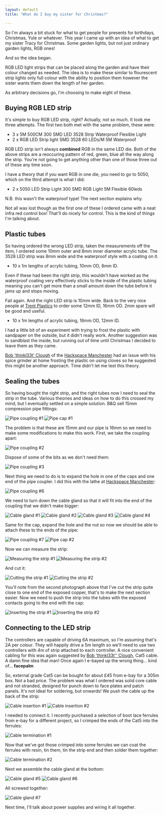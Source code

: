 ```yaml
---
layout: default
title: "What do I buy my sister for Christmas?"

---
```

So I'm always a bit stuck for what to get people for presents for birthdays, Christmas, Yule or whatever.  This year I came up with an idea of what to get my sister Tracy for Christmas.  Some garden lights, but not just ordinary garden lights, RGB ones!

And so the idea began.

RGB LED light strips that can be placed along the garden and have their colour changed as needed.  The idea is to make these similar to flourescent strip lights only full colour with the ability to position them however the sister wants them down the length of her garden.

As arbitrary decisions go, I'm choosing to make eight of these.

## Buying RGB LED strip

It's simple to buy RGB LED strip, right?  Actually, not so much.  It took me three attempts.  The first two both met with the same problem, these were:

* 3 x 5M 500CM 300 SMD LED 3528 Strip Waterproof Flexible Light
* 2 x RGB LED Strip light SMD 3528 60 LEDs/M 5M Waterproof

RGB LED strip isn't always **combined** RGB in the same LED die.  Both of the above strips are a reoccuring pattern of red, green, blue all the way along the strip.  You're not going to get anything other than one of those three out of these any time soon.

I have a theory that if you want RGB in one die, you need to go to 5050, which on the third attempt is what I did:

* 2 x 5050 LED Strip Light 300 SMD RGB Light 5M Flexible 60leds

N.B. this wasn't the waterproof type!  The next section explains why.

Not all was lost though as the first one of these I ordered came with a neat infra red control box!  That'll do nicely for control.  This is the kind of things I'm talking about.

## Plastic tubes

So having ordered the wrong LED strip, taken the measurements off the item, I ordered some 10mm outer and 8mm inner diameter acrylic tube.  The 3528 LED strip was 8mm wide and the waterproof style with a coating on it.

* 10 x 1m lengths of acrylic tubing, 10mm OD, 8mm ID.

Even if these had been the right strip, this wouldn't have worked as the waterproof coating very effectively sticks to the inside of the plastic tubing meaning you can't get more than a small amount down the tube before it jams up and stops moving.

Fail again.  And the right LED strip is 10mm wide.  Back to the very nice people at [Trent Plastics](http://www.trentplastics.co.uk/) to order some 12mm ID, 16mm OD.  2mm spare will be good and useful.

* 10 x 1m lengths of acrylic tubing, 16mm OD, 12mm ID.

I had a little bit of an experiment with trying to frost the plastic with sandpaper on the outside, but it didn't really work.  Another suggestion was to sandblast the inside, but running out of time until Christmas I decided to leave them as they came.

[Bob 'thinkl33t' Clough](http://thinkl33t.co.uk/) of the [Hackspace Manchester](http://www.hacman.org.uk/) had an issue with his spice grinder at home frosting the plastic on using cloves so he suggested this might be another approach.  Time didn't let me test this theory.

## Sealing the tubes

So having bought the right strip, and the right tubes now I need to seal the strip in the tube.  Various theories and ideas on how to do this crossed my mind, but I eventually settled on a simple solution.  B&amp;Q sell 15mm compression pipe fittings:

![Pipe coupling #1](/assets/2015-05-10/pipe-coupling1.jpg)
![Pipe cap #1](/assets/2015-05-10/pipe-cap1.jpg)

The problem is that these are 15mm and our pipe is 16mm so we need to make some modifications to make this work.  First, we take the coupling apart:

![Pipe coupling #2](/assets/2015-05-10/pipe-coupling2.jpg)

Dispose of some of the bits as we don't need them:

![Pipe coupling #3](/assets/2015-05-10/pipe-coupling3.jpg)

Next thing we need to do is to expand the hole in one of the caps and one end of the pipe coupler.  I did this with the lathe at [Hackspace Manchester](http://www.hacman.org.uk/):

![Pipe coupling #6](/assets/2015-05-10/pipe-coupling6.jpg)

We need to turn down the cable gland so that it will fit into the end of the coupling that we didn't make bigger:

![Cable gland #1](/assets/2015-05-10/cable-gland1.jpg)
![Cable gland #2](/assets/2015-05-10/cable-gland2.jpg)
![Cable gland #3](/assets/2015-05-10/cable-gland3.jpg)
![Cable gland #4](/assets/2015-05-10/cable-gland4.jpg)

Same for the cap, expand the hole and the nut so now we should be able to attach these to the ends of the pipe:

![Pipe coupling #7](/assets/2015-05-10/pipe-coupling7.jpg)
![Pipe cap #2](/assets/2015-05-10/pipe-cap2.jpg)

Now we can measure the strip:

![Measuring the strip #1](/assets/2015-05-10/measuring-led-strip1.jpg)
![Measuring the strip #2](/assets/2015-05-10/measuring-led-strip2.jpg)

And cut it:

![Cutting the strip #1](/assets/2015-05-10/cutting-led-strip1.jpg)
![Cutting the strip #2](/assets/2015-05-10/cutting-led-strip2.jpg)

You'll note from the second photograph above that I've cut the strip quite close to one end of the exposed copper, that's to make the next section easier.  Now we need to push the strip into the tubes with the exposed contacts going to the end with the cap:

![Inserting the strip #1](/assets/2015-05-10/strip-insertion1.jpg)
![Inserting the strip #2](/assets/2015-05-10/strip-insertion2.jpg)

## Connecting to the LED strip

The controllers are capable of driving 6A maximum, so I'm assuming that's 2A per colour.  They will happily drive a 5m length so we'll need to use two controllers with 4m of strip attached to each controller.  A nice convenient cabling for this was again suggested by [Bob 'thinkl33t'' Clough](http://thinkl33t.co.uk/), Cat5 cable.  A damn fine idea that man!  Once again I e-bayed up the wrong thing... kind of... **facepalm**

So, external grade Cat5 can be bought for about £45 from e-bay for a 305m box.  Not a bad price.  The problem was what I ordered was solid core cable and not stranded, designed for punch down to face plates and patch panels.  It's not ideal for soldering, but onwards!  We push the cable up the back of the strip:

![Cable insertion #1](/assets/2015-05-10/cable-insertion1.jpg)
![Cable insertion #2](/assets/2015-05-10/cable-insertion2.jpg)

I needed to connect it.  I recently purchased a selection of boot lace ferrules from e-bay for a different project, so I crimped the ends of the Cat5 into the ferrules:

![Cable termination #1](/assets/2015-05-10/cable1.jpg)

Now that we've got those crimped into some ferrules we can coat the ferrules with resin, tin them, tin the strip end and then solder them together:

![Cable termination #2](/assets/2015-05-10/cable2.jpg)

Next we assemble the cable gland at the bottom:

![Cable gland #5](/assets/2015-05-10/cable-gland5.jpg)
![Cable gland #6](/assets/2015-05-10/cable-gland6.jpg)

All screwed together:

![Cable gland #7](/assets/2015-05-10/cable-gland7.jpg)

Next time, I'll talk about power supplies and wiring it all together.
